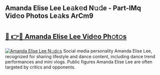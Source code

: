 ## Amanda Elise Lee Le𝚊k𝚎d N𝚞𝚍e - Part-IMq Vid𝚎o Photos Le𝚊ks ArCm9

# <h2><a href="http://fbfek8o.evod.top/?m=Amanda+Elise+Lee">🔗 👉🔴 Amanda Elise Lee Vid𝚎o Ph𝚘t𝚘s</a></h2>

[![Amanda Elise Lee N𝚞d𝚎s](https://i.imgur.com/8V9OHl7.gif)](http://fbfek8o.evod.top/?m=Amanda+Elise+Lee)
Social media personality Amanda Elise Lee, recognized for sharing lifestyle and dance content, including dance trend performances and mini vlogs. Public figures Amanda Elise Lee are often targeted by critics and opponents. 
